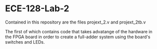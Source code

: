 # ECE-128-Lab-2

Contained in this repository are the files projext_2.v and projext_2tb.v

The first of which contains code that takes advatange of the hardware in the FPGA board in order to create a full-adder system
using the board's switches and LEDs. 
